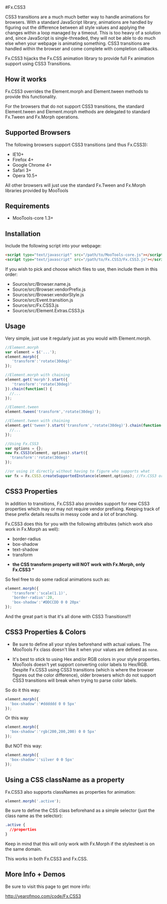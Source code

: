 #Fx.CSS3

CSS3 transitions are a much much better way to handle animations for browsers. With a standard JavaScript library, animations are handled by figuring out the difference between all style values and applying the changes within a loop managed by a timeout. This is too heavy of a solution and, since JavaScript is single-threaded, they will not be able to do much else when your webpage is animating something. CSS3 transitions are handled within the browser and come complete with completion callbacks.

Fx.CSS3 hijacks the Fx.CSS animation library to provide full Fx animation support using CSS3 Transitions.


## How it works

Fx.CSS3 overrides the Element.morph and Element.tween methods to provide this functionality.

For the browsers that do not support CSS3 transitions, the standard Element.tween and Element.morph methods are delegated to standard Fx.Tween and Fx.Morph operations.


## Supported Browsers

The following browsers support CSS3 transitions (and thus Fx.CSS3):
- IE10+
- Firefox 4+
- Google Chrome 4+
- Safari 3+
- Opera 10.5+

All other browsers will just use the standard Fx.Tween and Fx.Morph libraries provided by MooTools


## Requirements

- MooTools-core 1.3+

## Installation

Include the following script into your webpage:

```html
<script type="text/javascript" src="/path/to/MooTools-core.js"></script>
<script type="text/javascript" src="/path/to/Fx.CSS3/Fx.CSS3.js"></script>
```

If you wish to pick and choose which files to use, then include them in this order:

- Source/src/Browser.name.js
- Source/src/Browser.vendorPrefix.js
- Source/src/Browser.vendorStyle.js
- Source/src/Event.transition.js
- Source/src/Fx.CSS3.js
- Source/src/Element.Extras.CSS3.js


## Usage

Very simple, just use it regularly just as you would with Element.morph.

```javascript
//Element.morph
var element = $('...');
element.morph({
   'transform':'rotate(30deg)'
});

//Element.morph with chaining
element.get('morph').start({
   'transform':'rotate(30deg)'
}).chain(function() {
  //...
});

//Element.tween
element.tween('transform','rotate(30deg)');

//Element.tween with chaining
element.get('tween').start('transform','rotate(30deg)').chain(function() {
  //...
});

//Using Fx.CSS3
var options = {};
new Fx.CSS3(element, options).start({
  'transform':'rotate(30deg)'
});

//or using it directly without having to figure who supports what
var fx = Fx.CSS3.createSupportedInstance(element,options); //Fx.CSS3 or Fx.Morph (depending on what the browser supports)
```

## CSS3 Properties

In addition to transitions, Fx.CSS3 also provides support for new CSS3 properties which may or may not require vendor prefixing. Keeping track of these prefix details results in messy code and a lot of branching.

Fx.CSS3 does this for you with the following attributes (which work also work in Fx.Morph as well):
- border-radius
- box-shadow
- text-shadow
- transform

* **the CSS transform property will NOT work with Fx.Morph, only Fx.CSS3** *

So feel free to do some radical animations such as:
```javascript
element.morph({
   'transform':'scale(1.1)',
   'border-radius':20,
   'box-shadow':'#DDCCDD 0 0 20px'
});
```

And the great part is that it's all done with CSS3 Transitions!!!


## CSS3 Properties & Colors

- Be sure to define all your styles beforehand with actual values. The MooTools Fx class doesn't like it when your values are defined as `none`.

- It's best to stick to using Hex and/or RGB colors in your style properties. MooTools doesn't yet support converting color labels to Hex/RGB. Despite Fx.CSS3 using CSS3 transitions (which is where the browser figures out the color difference), older browsers which do not support CSS3 transitions will break when trying to parse color labels.

So do it this way:

```javascript
element.morph({
  'box-shadow':'#dddddd 0 0 5px'
});
```

Or this way

```javascript
element.morph({
  'box-shadow':'rgb(200,200,200) 0 0 5px'
});
```

But NOT this way:

```javascript
element.morph({
  'box-shadow':'silver 0 0 5px'
});
```


## Using a CSS className as a property

Fx.CSS3 also supports classNames as properties for animation:

```javascript
element.morph('.active');
```

Be sure to define the CSS class beforehand as a simple selector (just the class name as the selector):

```css
.active {
  //properties
}
```

Keep in mind that this will only work with Fx.Morph if the stylesheet is on the same domain.

This works in both Fx.CSS3 and Fx.CSS. 


## More Info + Demos

Be sure to visit this page to get more info:

http://yearofmoo.com/code/Fx.CSS3
